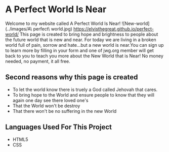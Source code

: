 # A Perfect World Is Near
Welcome to my website called A Perfect World Is Near! ![New-world](../images/A\ perfect\ world.jpg) <https://elvisthegreat.github.io/perfect-world/>
This page is created to bring hope and brightness to people about the future world that is new and near. For today we are living in a broken world full of pain, sorrow and hate...but a new world is near.You can sign up to learn more by filling in your form and one of jwg.org member will get back to you to teach you more about the New World that is Near! No money needed, no payment, it all free.
## Second reasons why this page is created
* To let the world know there is truely a God called Jehovah that cares.
* To bring hope to the World and ensure people to know that they will again one day see there loved one's
* That the World won't be destroy
* That there won't be no suffering in the new World
## Languages Used For This Project
* HTML5
* CSS
  